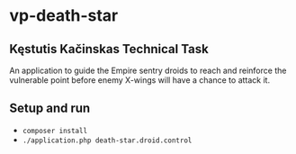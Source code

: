 # vp-death-star

## Kęstutis Kačinskas Technical Task
An application to guide the Empire sentry droids to reach and reinforce the vulnerable point before enemy X-wings will have a chance to attack it.

## Setup and run

 * `composer install`
 * `./application.php death-star.droid.control`